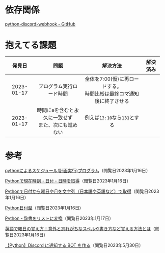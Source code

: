 # 依存関係
[python-discord-webhook - GitHub](https://github.com/lovvskillz/python-discord-webhook)

# 抱えてる課題
|発見日|問題|解決方法|解決済み|
|:---:|:---:|:---:|:---:|
|2023-01-17|プログラム実行ロード時間|全体を7:00(仮)に再ロードする。<br>時間比較は最終コマ通知後に終了させる||
|2023-01-17|時間に`0`を含むと永久に一致せず<br>また、次にも進めない|例えば`13:10`なら`131`とする||

# 参考
[pythonによるスケジュール(計画実行)プログラム](https://qiita.com/hiratarich/items/3e932b84b599762ed913)（閲覧日2023年1月16日）

[Pythonで現在時刻・日付・日時を取得](https://note.nkmk.me/python-datetime-now-today/)（閲覧日2023年1月16日）

[Pythonで日付から曜日や月を文字列（日本語や英語など）で取得](https://note.nkmk.me/python-datetime-day-locale-function/)（閲覧日2023年1月16日）

[Python日付型](https://qiita.com/motoki1990/items/8275dbe02d5fd5fa6d2d)（閲覧日2023年1月16日）

[Python - 辞書をリストに変換](https://codechacha.com/ja/python-convert-dict-to-list/)（閲覧日2023年1月17日）

[英語で曜日の覚え方！意外と忘れがちなスペルや書き方など覚える方法とは](https://foreignlang.ecc.co.jp/know/k00020d/)（閲覧日2023年1月16日）

[【Python】Discord に通知する BOT を作る](https://noitalog.tokyo/python-discord-notification-bot/)（閲覧日2023年5月30日）
